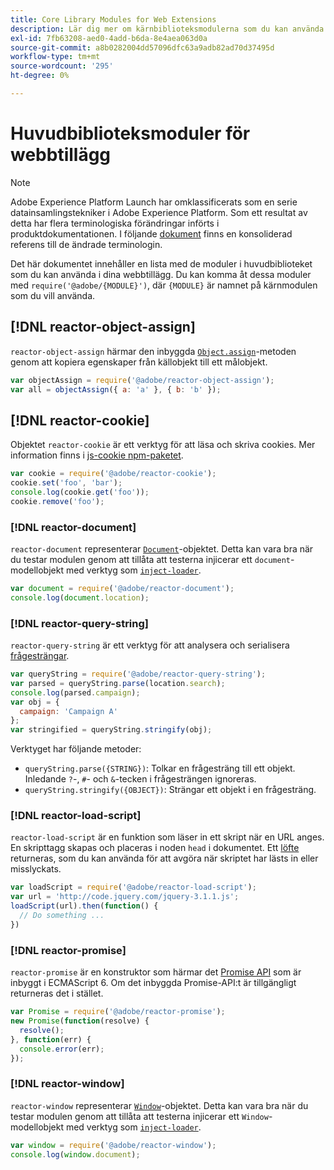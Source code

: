 ```yaml
---
title: Core Library Modules for Web Extensions
description: Lär dig mer om kärnbiblioteksmodulerna som du kan använda i dina webbtillägg.
exl-id: 7fb63208-aed0-4add-b6da-8e4aea063d0a
source-git-commit: a8b0282004dd57096dfc63a9adb82ad70d37495d
workflow-type: tm+mt
source-wordcount: '295'
ht-degree: 0%

---
```


# Huvudbiblioteksmoduler för webbtillägg

>[!NOTE]
>
>Adobe Experience Platform Launch har omklassificerats som en serie datainsamlingstekniker i Adobe Experience Platform. Som ett resultat av detta har flera terminologiska förändringar införts i produktdokumentationen. I följande [dokument](../../term-updates.md) finns en konsoliderad referens till de ändrade terminologin.

Det här dokumentet innehåller en lista med de moduler i huvudbiblioteket som du kan använda i dina webbtillägg. Du kan komma åt dessa moduler med `require('@adobe/{MODULE}')`, där `{MODULE}` är namnet på kärnmodulen som du vill använda.

## [!DNL reactor-object-assign]

`reactor-object-assign` härmar den inbyggda [`Object.assign`](https://developer.mozilla.org/en-US/docs/Web/JavaScript/Reference/Global_Objects/Object/assign)-metoden genom att kopiera egenskaper från källobjekt till ett målobjekt.

```javascript
var objectAssign = require('@adobe/reactor-object-assign');
var all = objectAssign({ a: 'a' }, { b: 'b' });
```

## [!DNL reactor-cookie]

Objektet `reactor-cookie` är ett verktyg för att läsa och skriva cookies. Mer information finns i [js-cookie npm-paketet](https://www.npmjs.com/package/js-cookie).

```javascript
var cookie = require('@adobe/reactor-cookie');
cookie.set('foo', 'bar');
console.log(cookie.get('foo'));
cookie.remove('foo');
```

### [!DNL reactor-document]

`reactor-document` representerar [`Document`](https://developer.mozilla.org/en-US/docs/Web/API/Document)-objektet. Detta kan vara bra när du testar modulen genom att tillåta att testerna injicerar ett `document`-modellobjekt med verktyg som [`inject-loader`](https://www.npmjs.com/package/inject-loader).

```javascript
var document = require('@adobe/reactor-document');
console.log(document.location);
```

### [!DNL reactor-query-string]

`reactor-query-string` är ett verktyg för att analysera och serialisera [frågesträngar](https://developer.mozilla.org/en-US/docs/Web/API/HTMLHyperlinkElementUtils/search).

```javascript
var queryString = require('@adobe/reactor-query-string');
var parsed = queryString.parse(location.search);
console.log(parsed.campaign);
var obj = {
  campaign: 'Campaign A'
};
var stringified = queryString.stringify(obj);
```

Verktyget har följande metoder:

* `queryString.parse({STRING})`: Tolkar en frågesträng till ett objekt. Inledande `?`-, `#`- och `&`-tecken i frågesträngen ignoreras.
* `queryString.stringify({OBJECT})`: Strängar ett objekt i en frågesträng.

### [!DNL reactor-load-script]

`reactor-load-script` är en funktion som läser in ett skript när en URL anges. En skripttagg skapas och placeras i noden `head` i dokumentet. Ett [löfte](https://developer.mozilla.org/en-US/docs/Web/JavaScript/Reference/Global_Objects/Promise) returneras, som du kan använda för att avgöra när skriptet har lästs in eller misslyckats.

```javascript
var loadScript = require('@adobe/reactor-load-script');
var url = 'http://code.jquery.com/jquery-3.1.1.js';
loadScript(url).then(function() {
  // Do something ...
})
```

### [!DNL reactor-promise]

`reactor-promise` är en konstruktor som härmar det [Promise API](https://developer.mozilla.org/en-US/docs/Web/JavaScript/Reference/Global_Objects/Promise) som är inbyggt i ECMAScript 6. Om det inbyggda Promise-API:t är tillgängligt returneras det i stället.

```javascript
var Promise = require('@adobe/reactor-promise');
new Promise(function(resolve) {
  resolve();
}, function(err) {
  console.error(err);
});
```

### [!DNL reactor-window]

`reactor-window` representerar [`Window`](https://developer.mozilla.org/en-US/docs/Web/API/Window)-objektet. Detta kan vara bra när du testar modulen genom att tillåta att testerna injicerar ett `Window`-modellobjekt med verktyg som [`inject-loader`](https://www.npmjs.com/package/inject-loader).

```javascript
var window = require('@adobe/reactor-window');
console.log(window.document);
```
